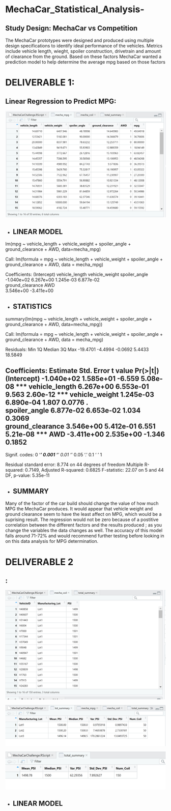# MechaCar_Statistical_Analysis-
## Study Design: MechaCar vs Competition

The MechaCar prototypes were designed and produced using multiple design specifications to identify ideal performance of the vehicles.  Metrics include vehicle length, wieght, spoiler construction, drivetrain and amount of clearance from the ground.  Based on these factors MechaCar wanted a prediction model to help determine the average mpg based on those factors 

# DELIVERABLE 1:
## Linear Regression to Predict MPG:

![mecha_mpg](https://github.com/Sacdees/MechaCar_Statistical_Analysis-/blob/main/Resources/mecha_mpg.png)

- ## LINEAR MODEL

lm(mpg ~ vehicle_length + vehicle_weight + spoiler_angle + ground_clearance + AWD, data=mecha_mpg)

Call:
lm(formula = mpg ~ vehicle_length + vehicle_weight + spoiler_angle + 
    ground_clearance + AWD, data = mecha_mpg)

Coefficients:
     (Intercept)    vehicle_length    vehicle_weight     spoiler_angle  
      -1.040e+02         6.267e+00         1.245e-03         6.877e-02  
ground_clearance               AWD  
       3.546e+00        -3.411e+00 

- ## STATISTICS
summary(lm(mpg ~ vehicle_length + vehicle_weight + spoiler_angle + ground_clearance + AWD, data=mecha_mpg)) 

Call:
lm(formula = mpg ~ vehicle_length + vehicle_weight + spoiler_angle + 
    ground_clearance + AWD, data = mecha_mpg)

Residuals:
     Min       1Q   Median       3Q      Max 
-19.4701  -4.4994  -0.0692   5.4433  18.5849 

Coefficients:
                   Estimate Std. Error t value Pr(>|t|)    
(Intercept)      -1.040e+02  1.585e+01  -6.559 5.08e-08 ***
vehicle_length    6.267e+00  6.553e-01   9.563 2.60e-12 ***
vehicle_weight    1.245e-03  6.890e-04   1.807   0.0776 .  
spoiler_angle     6.877e-02  6.653e-02   1.034   0.3069    
ground_clearance  3.546e+00  5.412e-01   6.551 5.21e-08 ***
AWD              -3.411e+00  2.535e+00  -1.346   0.1852    
---
Signif. codes:  0 ‘***’ 0.001 ‘**’ 0.01 ‘*’ 0.05 ‘.’ 0.1 ‘ ’ 1

Residual standard error: 8.774 on 44 degrees of freedom
Multiple R-squared:  0.7149,	Adjusted R-squared:  0.6825 
F-statistic: 22.07 on 5 and 44 DF,  p-value: 5.35e-11

- ## SUMMARY
Many of the factor of the car build should change the value of how much MPG the MechaCar produces.  It would appear that vehicle weight and ground clearance seem to have the least affect on MPG, which would be a suprising result.  The regression would not be zero because of a postitive correlation between the different factors and the results produced ; as you change the variables the data changes as well.  The accuracy of this model falls around 71-72% and would recommend further testing before looking in on this data analysis for MPG determination.  

# DELIVERABLE 2 
## :

![mecha_mpg](https://github.com/Sacdees/MechaCar_Statistical_Analysis-/blob/main/Resources/mecha_coil.png)

![mecha_mpg](https://github.com/Sacdees/MechaCar_Statistical_Analysis-/blob/main/Resources/lot_summary.png)

![mecha_mpg](https://github.com/Sacdees/MechaCar_Statistical_Analysis-/blob/main/Resources/total_summary.png)
- ## LINEAR MODEL
